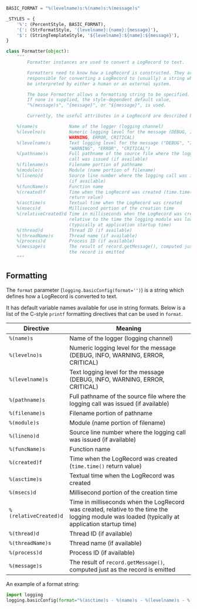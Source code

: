 


```python

BASIC_FORMAT = "%(levelname)s:%(name)s:%(message)s"

_STYLES = {
    '%': (PercentStyle, BASIC_FORMAT),
    '{': (StrFormatStyle, '{levelname}:{name}:{message}'),
    '$': (StringTemplateStyle, '${levelname}:${name}:${message}'),
}

class Formatter(object):
    """
        Formatter instances are used to convert a LogRecord to text.

        Formatters need to know how a LogRecord is constructed. They are
        responsible for converting a LogRecord to (usually) a string which can
        be interpreted by either a human or an external system.

        The base Formatter allows a formatting string to be specified.
        If none is supplied, the style-dependent default value,
        "%(message)s", "{message}", or "${message}", is used.

        Currently, the useful attributes in a LogRecord are described by:

    %(name)s            Name of the logger (logging channel)
    %(levelno)s         Numeric logging level for the message (DEBUG, INFO,
                        WARNING, ERROR, CRITICAL)
    %(levelname)s       Text logging level for the message ("DEBUG", "INFO",
                        "WARNING", "ERROR", "CRITICAL")
    %(pathname)s        Full pathname of the source file where the logging
                        call was issued (if available)
    %(filename)s        Filename portion of pathname
    %(module)s          Module (name portion of filename)
    %(lineno)d          Source line number where the logging call was issued
                        (if available)
    %(funcName)s        Function name
    %(created)f         Time when the LogRecord was created (time.time()
                        return value)
    %(asctime)s         Textual time when the LogRecord was created
    %(msecs)d           Millisecond portion of the creation time
    %(relativeCreated)d Time in milliseconds when the LogRecord was created,
                        relative to the time the logging module was loaded
                        (typically at application startup time)
    %(thread)d          Thread ID (if available)
    %(threadName)s      Thread name (if available)
    %(process)d         Process ID (if available)
    %(message)s         The result of record.getMessage(), computed just as
                        the record is emitted
    """

```



## Formatting
The `format` parameter (`logging.basicConfig(format='')`) is a string which defines how a LogRecord is converted to text.

It has default variable names available for use in string formats.
Below is a list of the C-style `printf` formatting directives that can be used in `format`.

| Directive | Meaning
|-|-
| `%(name)s` | Name of the logger (logging channel)
| `%(levelno)s` | Numeric logging level for the message (DEBUG, INFO, WARNING, ERROR, CRITICAL)
| `%(levelname)s` | Text logging level for the message (DEBUG, INFO, WARNING, ERROR, CRITICAL)
| `%(pathname)s` | Full pathname of the source file where the logging call was issued (if available)
| `%(filename)s` | Filename portion of pathname
| `%(module)s` | Module (name portion of filename)
| `%(lineno)d` | Source line number where the logging call was issued (if available)
| `%(funcName)s` | Function name
| `%(created)f` | Time when the LogRecord was created (`time.time()` return value)
| `%(asctime)s` | Textual time when the LogRecord was created
| `%(msecs)d` | Millisecond portion of the creation time
| `%(relativeCreated)d` | Time in milliseconds when the LogRecord was created, relative to the time the logging module was loaded (typically at application startup time)
| `%(thread)d` | Thread ID (if available)
| `%(threadName)s` | Thread name (if available)
| `%(process)d` | Process ID (if available)
| `%(message)s` | The result of `record.getMessage()`, computed just as the record is emitted

An example of a format string:
```python
import logging
logging.basicConfig(format="%(asctime)s - %(name)s - %(levelname)s - %(message)s")
```




